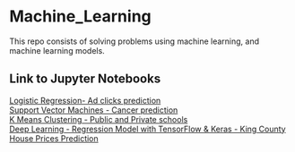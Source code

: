 # Machine_Learning
This repo consists of solving problems using machine learning, and machine learning models.

## Link to Jupyter Notebooks
[Logistic Regression- Ad clicks prediction](https://datalore.jetbrains.com/notebook/vk4OBtbBjjxxbom1Vcwq7i/vLJDFrGG8bYYLR6Gc6AKHs)
<br>
[Support Vector Machines - Cancer prediction](https://datalore.jetbrains.com/notebook/vk4OBtbBjjxxbom1Vcwq7i/SAlPZOEztBKmj8PVYGWUlu)
<br>
[K Means Clustering - Public and Private schools](https://datalore.jetbrains.com/notebook/vk4OBtbBjjxxbom1Vcwq7i/vXhYtd7HufaGR3v2vZsA7I)
<br>
[Deep Learning - Regression Model with TensorFlow & Keras - King County House Prices Prediction](https://datalore.jetbrains.com/notebook/vk4OBtbBjjxxbom1Vcwq7i/jXYpvIX02wRFW1FgjI3fAW)


